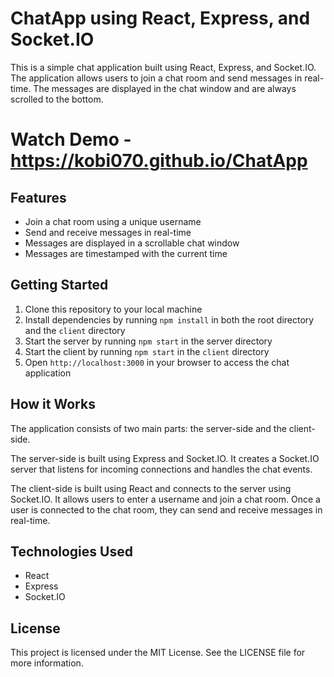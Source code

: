 # ChatApp using React, Express, and Socket.IO

This is a simple chat application built using React, Express, and Socket.IO. The application allows users to join a chat room and send messages in real-time. The messages are displayed in the chat window and are always scrolled to the bottom.
# Watch Demo - https://kobi070.github.io/ChatApp

## Features

- Join a chat room using a unique username
- Send and receive messages in real-time
- Messages are displayed in a scrollable chat window
- Messages are timestamped with the current time

## Getting Started

1. Clone this repository to your local machine
2. Install dependencies by running `npm install` in both the root directory and the `client` directory
3. Start the server by running `npm start` in the server directory
4. Start the client by running `npm start` in the `client` directory
5. Open `http://localhost:3000` in your browser to access the chat application

## How it Works

The application consists of two main parts: the server-side and the client-side. 

The server-side is built using Express and Socket.IO. It creates a Socket.IO server that listens for incoming connections and handles the chat events. 

The client-side is built using React and connects to the server using Socket.IO. It allows users to enter a username and join a chat room. Once a user is connected to the chat room, they can send and receive messages in real-time.

## Technologies Used

- React
- Express
- Socket.IO

## License

This project is licensed under the MIT License. See the LICENSE file for more information.
